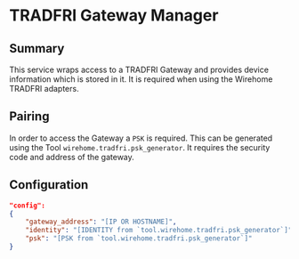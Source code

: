 # TRADFRI Gateway Manager

## Summary

This service wraps access to a TRADFRI Gateway and provides device information which is stored in it.
It is required when using the Wirehome TRADFRI adapters.

## Pairing

In order to access the Gateway a `PSK` is required. This can be generated using the Tool `wirehome.tradfri.psk_generator`. It requires the security code and address of the gateway.

## Configuration

```json
"config":
{
    "gateway_address": "[IP OR HOSTNAME]",
    "identity": "[IDENTITY from `tool.wirehome.tradfri.psk_generator`]",
    "psk": "[PSK from `tool.wirehome.tradfri.psk_generator`]"
}
```
